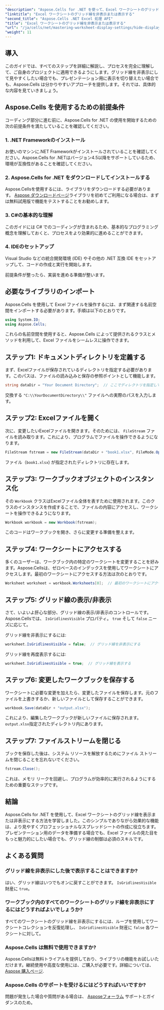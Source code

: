 ```yaml
---
"description": "Aspose.Cells for .NET を使って、Excel ワークシートのグリッド線を簡単に表示または非表示にする方法を学びましょう。この包括的なチュートリアルでは、ステップバイステップで手順を解説します。"
"linktitle": "Excel ワークシートのグリッド線を非表示または表示する"
"second_title": "Aspose.Cells .NET Excel 処理 API"
"title": "Excel ワークシートのグリッド線を非表示または表示する"
"url": "/ja/cells/net/mastering-worksheet-display-settings/hide-display-gridlines/"
"weight": 11
---
```


## 導入

このガイドでは、すべてのステップを詳細に解説し、プロセスを完全に理解して、ご自身のプロジェクトに適用できるようにします。グリッド線を非表示にして見やすくしたい場合でも、プレゼンテーション用に表示を切り替えたい場合でも、Aspose.Cells は分かりやすいアプローチを提供します。それでは、具体的な内容を見ていきましょう。

## Aspose.Cells を使用するための前提条件

コーディング部分に進む前に、Aspose.Cells for .NET の使用を開始するための次の前提条件を満たしていることを確認してください。

### 1. .NET Frameworkのインストール
お使いのマシンに.NET Frameworkがインストールされていることを確認してください。Aspose.Cells for .NETはバージョン4.5以降をサポートしているため、環境が互換性があることを確認してください。

### 2. Aspose.Cells for .NET をダウンロードしてインストールする
Aspose.Cellsを使用するには、ライブラリをダウンロードする必要があります。 [Aspose ダウンロードページ](https://releases.aspose.com/cells/net/)ライブラリを初めてご利用になる場合は、まずは無料試用版で機能をテストすることをお勧めします。

### 3. C#の基本的な理解
このガイドには C# でのコーディングが含まれるため、基本的なプログラミング概念を理解しておくと、プロセスをより効果的に進めることができます。

### 4. IDEのセットアップ
Visual Studio などの統合開発環境 (IDE) やその他の .NET 互換 IDE をセットアップして、コードの作成と実行を開始します。

前提条件が整ったら、実装を進める準備が整います。

## 必要なライブラリのインポート

Aspose.Cells を使用して Excel ファイルを操作するには、まず関連する名前空間をインポートする必要があります。手順は以下のとおりです。

```csharp
using System.IO;
using Aspose.Cells;
```

これらの名前空間を使用すると、Aspose.Cells によって提供されるクラスとメソッドを利用して、Excel ファイルをシームレスに操作できます。

## ステップ1: ドキュメントディレクトリを定義する

まず、Excelファイルが保存されているディレクトリを指定する必要があります。このパスは、ファイルの読み込みと保存の参照ポイントとして機能します。

```csharp
string dataDir = "Your Document Directory";  // ここでディレクトリを指定してください
```

交換する `"C:\\YourDocumentDirectory\\"` ファイルへの実際のパスを入力します。

## ステップ2: Excelファイルを開く

次に、変更したいExcelファイルを開きます。そのためには、 `FileStream` ファイルを読み取ります。これにより、プログラムでファイルを操作できるようになります。

```csharp
FileStream fstream = new FileStream(dataDir + "book1.xlsx", FileMode.Open);
```

ファイル（`book1.xlsx`) が指定されたディレクトリに存在します。

## ステップ3: ワークブックオブジェクトのインスタンス化

その `Workbook` クラスはExcelファイル全体を表すために使用されます。このクラスのインスタンスを作成することで、ファイルの内容にアクセスし、ワークシートを操作できるようになります。

```csharp
Workbook workbook = new Workbook(fstream);
```

このコードはワークブックを開き、さらに変更する準備を整えます。

## ステップ4: ワークシートにアクセスする

多くのユーザーは、ワークブック内の特定のワークシートを変更することを好みます。Aspose.Cellsは、ゼロベースのインデックスを使用してワークシートにアクセスします。最初のワークシートにアクセスする方法は次のとおりです。

```csharp
Worksheet worksheet = workbook.Worksheets[0];  // 最初のワークシートにアクセスする
```

## ステップ5: グリッド線の表示/非表示

さて、いよいよ肝心な部分、グリッド線の表示/非表示のコントロールです。Aspose.Cellsでは、 `IsGridlinesVisible` プロパティ。 `true` そして `false` ニーズに応じて。

グリッド線を非表示にするには:

```csharp
worksheet.IsGridlinesVisible = false;  // グリッド線を非表示にする
```

グリッド線を再度表示するには:

```csharp
worksheet.IsGridlinesVisible = true;  // グリッド線を表示する
```

## ステップ6: 変更したワークブックを保存する

ワークシートに必要な変更を加えたら、変更したファイルを保存します。元のファイルを上書きするか、新しいファイルとして保存することができます。

```csharp
workbook.Save(dataDir + "output.xlsx");
```

これにより、編集したワークブックが新しいファイルに保存されます。 `output.xlsx`指定されたディレクトリ内にあります。

## ステップ7: ファイルストリームを閉じる

ブックを保存した後は、システム リソースを解放するためにファイル ストリームを閉じることを忘れないでください。

```csharp
fstream.Close();
```

これは、メモリ リークを回避し、プログラムが効率的に実行されるようにするための重要なステップです。

## 結論

Aspose.Cells for .NET を使用して、Excel ワークシートのグリッド線を表示または非表示にする方法を学習しました。このシンプルでありながら効果的な機能は、より見やすくプロフェッショナルなスプレッドシートの作成に役立ちます。プレゼンテーション用のデータを準備する場合でも、Excel ファイルの見た目をもっと魅力的にしたい場合でも、グリッド線の制御は必須のスキルです。

## よくある質問

### グリッド線を非表示にした後で表示することはできますか?
はい、グリッド線はいつでもオンに戻すことができます。 `IsGridlinesVisible` 財産に `true`。

### ワークブック内のすべてのワークシートのグリッド線を非表示にするにはどうすればよいでしょうか?
すべてのワークシートのグリッド線を非表示にするには、ループを使用してワークシートコレクションを反復処理し、 `IsGridlinesVisible` 財産に `false` 各ワークシートに対して。

### Aspose.Cells は無料で使用できますか?
Aspose.Cellsは無料トライアルを提供しており、ライブラリの機能をお試しいただけます。継続使用や高度な使用には、ご購入が必要です。詳細については、 [Aspose 購入ページ](https://purchase。aspose.com/buy).

### Aspose.Cells のサポートを受けるにはどうすればいいですか?
問題が発生した場合や質問がある場合は、 [Asposeフォーラム](https://forum.aspose.com/c/cells/9) サポートとガイダンスのため。
